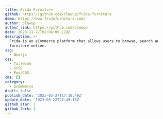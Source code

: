 ```yaml
---
title: Frida Furniture
github: https://github.com/clewup/frida-furniture
demo: https://www.fridafurniture.com/
author: clewup
author_link: https://github.com/clewup
date: 2023-11-27T02:04:00.110Z
description: >-
  Frida is an eCommerce platform that allows users to browse, search and order
  furniture online.
ssg:
  - Nextjs
css:
  - Tailwind
  - SCSS
  - PostCSS
cms: []
category:
  - Ecommerce
draft: false
publish_date: '2023-05-27T17:10:46Z'
update_date: '2023-09-22T22:49:13Z'
github_star: 2
github_fork: 1
---
```

